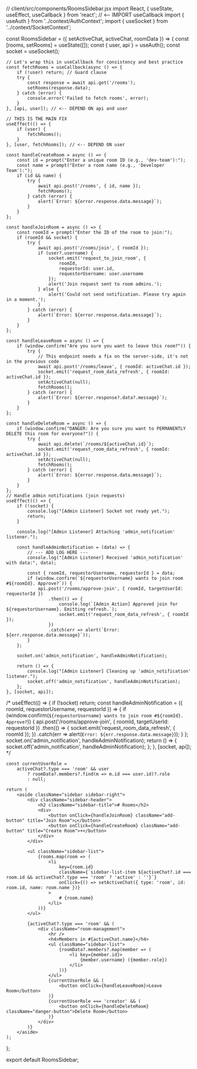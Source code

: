 // client/src/components/RoomsSidebar.jsx
import React, { useState, useEffect, useCallback } from 'react'; // <-- IMPORT useCallback
import { useAuth } from '../context/AuthContext';
import { useSocket } from '../context/SocketContext';

const RoomsSidebar = ({ setActiveChat, activeChat, roomData }) => {
    const [rooms, setRooms] = useState([]);
    const { user, api } = useAuth();
    const socket = useSocket();

    // Let's wrap this in useCallback for consistency and best practice
    const fetchRooms = useCallback(async () => {
        if (!user) return; // Guard clause
        try {
            const response = await api.get('/rooms');
            setRooms(response.data);
        } catch (error) {
            console.error('Failed to fetch rooms', error);
        }
    }, [api, user]); // <-- DEPEND ON api and user

    // THIS IS THE MAIN FIX
    useEffect(() => {
        if (user) {
            fetchRooms();
        }
    }, [user, fetchRooms]); // <-- DEPEND ON user

    const handleCreateRoom = async () => {
        const id = prompt("Enter a unique room ID (e.g., 'dev-team'):");
        const name = prompt("Enter a room name (e.g., 'Developer Team'):");
        if (id && name) {
            try {
                await api.post('/rooms', { id, name });
                fetchRooms();
            } catch (error) {
                alert(`Error: ${error.response.data.message}`);
            }
        }
    };

    const handleJoinRoom = async () => {
        const roomId = prompt("Enter the ID of the room to join:");
        if (roomId && socket) {
            try {
                await api.post('/rooms/join', { roomId });
                if (user?.username) {
                    socket.emit('request_to_join_room', {
                        roomId,
                        requestorId: user.id,
                        requestorUsername: user.username
                    });
                    alert('Join request sent to room admins.');
                } else {
                    alert('Could not send notification. Please try again in a moment.');
                }
            } catch (error) {
                alert(`Error: ${error.response.data.message}`);
            }
        }
    };

    const handleLeaveRoom = async () => {
        if (window.confirm("Are you sure you want to leave this room?")) {
            try {
                // This endpoint needs a fix on the server-side, it's not in the previous code
                await api.post('/rooms/leave', { roomId: activeChat.id });
                socket.emit('request_room_data_refresh', { roomId: activeChat.id });
                setActiveChat(null);
                fetchRooms();
            } catch (error) {
                alert(`Error: ${error.response?.data?.message}`);
            }
        }
    };

    const handleDeleteRoom = async () => {
        if (window.confirm("DANGER: Are you sure you want to PERMANENTLY DELETE this room for everyone?")) {
            try {
                await api.delete(`/rooms/${activeChat.id}`);
                socket.emit('request_room_data_refresh', { roomId: activeChat.id });
                setActiveChat(null);
                fetchRooms();
            } catch (error) {
                alert(`Error: ${error.response.data.message}`);
            }
        }
    };
    // Handle admin notifications (join requests)
    useEffect(() => {
        if (!socket) {
            console.log("[Admin Listener] Socket not ready yet.");
            return;
        }

        console.log("[Admin Listener] Attaching 'admin_notification' listener.");

        const handleAdminNotification = (data) => {
            // --- ADD LOG HERE ---
            console.log("[Admin Listener] Received 'admin_notification' with data:", data);

            const { roomId, requestorUsername, requestorId } = data;
            if (window.confirm(`${requestorUsername} wants to join room #${roomId}. Approve?`)) {
                api.post('/rooms/approve-join', { roomId, targetUserId: requestorId })
                    .then(() => {
                        console.log(`[Admin Action] Approved join for ${requestorUsername}. Emitting refresh.`);
                        socket.emit('request_room_data_refresh', { roomId });
                    })
                    .catch(err => alert(`Error: ${err.response.data.message}`));
            }
        };

        socket.on('admin_notification', handleAdminNotification);

        return () => {
            console.log("[Admin Listener] Cleaning up 'admin_notification' listener.");
            socket.off('admin_notification', handleAdminNotification);
        };
    }, [socket, api]);


 /*   useEffect(() => {
        if (!socket) return;
        const handleAdminNotification = ({ roomId, requestorUsername, requestorId }) => {
            if (window.confirm(`${requestorUsername} wants to join room #${roomId}. Approve?`)) {
                api.post('/rooms/approve-join', { roomId, targetUserId: requestorId })
                    .then(() => {
                        socket.emit('request_room_data_refresh', { roomId });
                    })
                    .catch(err => alert(`Error: ${err.response.data.message}`));
            }
        };
        socket.on('admin_notification', handleAdminNotification);
        return () => {
            socket.off('admin_notification', handleAdminNotification);
        };
    }, [socket, api]);
  */

    const currentUserRole =
        activeChat?.type === 'room' && user
            ? roomData?.members?.find(m => m.id === user.id)?.role
            : null;

    return (
        <aside className="sidebar sidebar-right">
            <div className="sidebar-header">
                <h2 className="sidebar-title"># Rooms</h2>
                <div>
                    <button onClick={handleJoinRoom} className="add-button" title="Join Room">⤓</button>
                    <button onClick={handleCreateRoom} className="add-button" title="Create Room">+</button>
                </div>
            </div>

            <ul className="sidebar-list">
                {rooms.map(room => (
                    <li
                        key={room.id}
                        className={`sidebar-list-item ${activeChat?.id === room.id && activeChat?.type === 'room' ? 'active' : ''}`}
                        onClick={() => setActiveChat({ type: 'room', id: room.id, name: room.name })}
                    >
                        # {room.name}
                    </li>
                ))}
            </ul>

            {activeChat?.type === 'room' && (
                <div className="room-management">
                    <hr />
                    <h4>Members in #{activeChat.name}</h4>
                    <ul className="sidebar-list">
                        {roomData?.members?.map(member => (
                            <li key={member.id}>
                                {member.username} ({member.role})
                            </li>
                        ))}
                    </ul>
                    {currentUserRole && (
                        <button onClick={handleLeaveRoom}>Leave Room</button>
                    )}
                    {currentUserRole === 'creator' && (
                        <button onClick={handleDeleteRoom} className="danger-button">Delete Room</button>
                    )}
                </div>
            )}
        </aside>
    );
};

export default RoomsSidebar;
